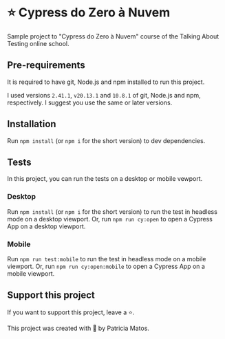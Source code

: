 # ⭐ Cypress do Zero à Nuvem

Sample project to "Cypress do Zero à Nuvem" course of the Talking About Testing online school.

## Pre-requirements

It is required to have git, Node.js and npm installed to run this project.

I used versions `2.41.1`, `v20.13.1` and `10.8.1` of git, Node.js and npm, respectively. I suggest you use the same or later versions.

## Installation

Run `npm install` (or `npm i` for the short version) to dev dependencies.

## Tests

In this project, you can run the tests on a desktop or mobile vewport.

### Desktop

Run `npm install` (or `npm i` for the short version) to run the test in headless mode on a desktop viewport.
Or, run `npm run cy:open` to open a Cypress App on a desktop viewport.

### Mobile

Run `npm run test:mobile` to run the test in headless mode on a mobile viewport.
Or, run `npm run cy:open:mobile` to open a Cypress App on a mobile viewport.

## Support this project

If you want to support this project, leave a ⭐.

This project was created with 💚 by Patricia Matos.

